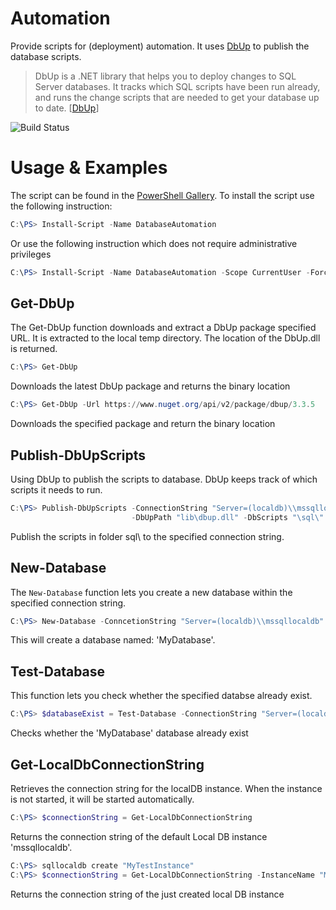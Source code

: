 # Automation
Provide scripts for (deployment) automation. It uses [DbUp](http://dbup.github.io) to publish the database scripts. 
>DbUp is a .NET library that helps you to deploy changes to SQL Server databases. It tracks which SQL scripts have been run already, and runs the change scripts that are needed to get your database up to date. [[DbUp](http://dbup.github.io)]

![Build Status](https://chr.visualstudio.com/_apis/public/build/definitions/2d33193a-77fd-4ddc-be87-12c73bc5ff99/17/badge)


# Usage & Examples
The script can be found in the [PowerShell Gallery](https://www.powershellgallery.com/packages/DatabaseAutomation/1.0.49/DisplayScript). To install the script use the following instruction:
```powershell
C:\PS> Install-Script -Name DatabaseAutomation 
```
Or use the following instruction which does not require administrative privileges
```powershell
C:\PS> Install-Script -Name DatabaseAutomation -Scope CurrentUser -Force
```

## Get-DbUp
The Get-DbUp function downloads and extract a DbUp package specified URL. It is extracted to the local temp directory. The location of the DbUp.dll is returned. 

```powershell
C:\PS> Get-DbUp
```
Downloads the latest DbUp package and returns the binary location

```powershell
C:\PS> Get-DbUp -Url https://www.nuget.org/api/v2/package/dbup/3.3.5
```
Downloads the specified package and return the binary location

## Publish-DbUpScripts
Using DbUp to publish the scripts to database. DbUp keeps track of which scripts it needs to run.

```powershell
C:\PS> Publish-DbUpScripts -ConnectionString "Server=(localdb)\\mssqllocaldb;Database=Test" 
                           -DbUpPath "lib\dbup.dll" -DbScripts "\sql\"
```

Publish the scripts in folder sql\ to the specified connection string.

## New-Database
The ```New-Database``` function lets you create a new database within the specified connection string.
```powershell
C:\PS> New-Database -ConncetionString "Server=(localdb)\\mssqllocaldb" -DatabaseName  "MyDatabase"
```
This will create a database named: 'MyDatabase'.

## Test-Database
This function lets you check whether the specified databse already exist. 
```powershell
C:\PS> $databaseExist = Test-Database -ConnectionString "Server=(localdb)\\mssqllocaldb" -DatabaseName  "MyDatabase"
```
Checks whether the 'MyDatabase' database already exist

## Get-LocalDbConnectionString
Retrieves the connection string for the localDB instance. When the instance is not started, it will be started automatically. 
```powershell
C:\PS> $connectionString = Get-LocalDbConnectionString
```
Returns the connection string of the default Local DB instance 'mssqllocaldb'.

```powershell
C:\PS> sqllocaldb create "MyTestInstance"
C:\PS> $connectionString = Get-LocalDbConnectionString -InstanceName "MyTestInstance"
```
Returns the connection string of the just created local DB instance